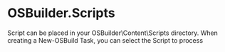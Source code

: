 # OSBuilder.Scripts

Script can be placed in your OSBuilder\Content\Scripts directory.  When creating a New-OSBuild Task, you can select the Script to process

